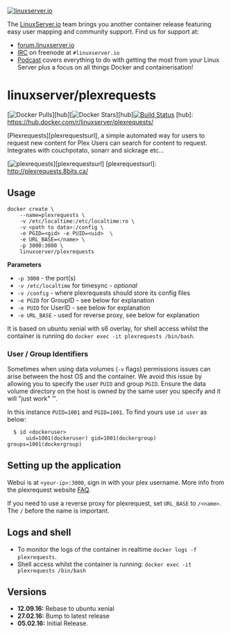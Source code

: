 [linuxserverurl]: https://linuxserver.io
[forumurl]: https://forum.linuxserver.io
[ircurl]: https://www.linuxserver.io/index.php/irc/
[podcasturl]: https://www.linuxserver.io/index.php/category/podcast/

[![linuxserver.io](https://www.linuxserver.io/wp-content/uploads/2015/06/linuxserver_medium.png)][linuxserverurl]

The [LinuxServer.io][linuxserverurl] team brings you another container release featuring easy user mapping and community support. Find us for support at:
* [forum.linuxserver.io][forumurl]
* [IRC][ircurl] on freenode at `#linuxserver.io`
* [Podcast][podcasturl] covers everything to do with getting the most from your Linux Server plus a focus on all things Docker and containerisation!

# linuxserver/plexrequests
[![Docker Pulls](https://img.shields.io/docker/pulls/linuxserver/plexrequests.svg)][hub][![Docker Stars](https://img.shields.io/docker/stars/linuxserver/plexrequests.svg)][hub][![Build Status](http://jenkins.linuxserver.io:8080/buildStatus/icon?job=Dockers/LinuxServer.io/linuxserver-plexrequests)](http://jenkins.linuxserver.io:8080/job/Dockers/job/LinuxServer.io/job/linuxserver-plexrequests/)
[hub]: https://hub.docker.com/r/linuxserver/plexrequests/

[Plexrequests][plexrequestsurl], a simple automated way for users to request new content for Plex Users can search for content to request. Integrates with couchpotato, sonarr and sickrage etc...

[![plexrequests](https://raw.githubusercontent.com/linuxserver/beta-templates/master/lsiodev/img/plexrequests-banner.png)][plexrequestsurl]
[plexrequestsurl]: http://plexrequests.8bits.ca/

## Usage

```
docker create \
    --name=plexrequests \
    -v /etc/localtime:/etc/localtime:ro \
    -v <path to data>:/config \
    -e PGID=<gid> -e PUID=<uid>  \
    -e URL_BASE=</name> \
    -p 3000:3000 \
    linuxserver/plexrequests
```

**Parameters**

* `-p 3000` - the port(s)
* `-v /etc/localtime` for timesync - *optional*
* `-v /config` - where plexrequests should store its config files
* `-e PGID` for GroupID - see below for explanation
* `-e PUID` for UserID - see below for explanation
* `-e URL_BASE` - used for reverse proxy, see below for explanation

It is based on ubuntu xenial with s6 overlay, for shell access whilst the container is running do `docker exec -it plexrequests /bin/bash`.

### User / Group Identifiers

Sometimes when using data volumes (`-v` flags) permissions issues can arise between the host OS and the container. We avoid this issue by allowing you to specify the user `PUID` and group `PGID`. Ensure the data volume directory on the host is owned by the same user you specify and it will "just work" ™.

In this instance `PUID=1001` and `PGID=1001`. To find yours use `id user` as below:

```
  $ id <dockeruser>
      uid=1001(dockeruser) gid=1001(dockergroup) groups=1001(dockergroup)
```

## Setting up the application

Webui is at `<your-ip>:3000`, sign in with your plex username. More info from the plexrequest website [FAQ](http://plexrequests.8bits.ca/faq/).

If you need to use a reverse proxy for plexrequest, set `URL_BASE` to `/<name>`. The `/` before the name is important.

## Logs and shell
* To monitor the logs of the container in realtime `docker logs -f plexrequests`.
* Shell access whilst the container is running: `docker exec -it plexrequests /bin/bash`

## Versions

+ **12.09.16:** Rebase to ubuntu xenial
+ **27.02.16:** Bump to latest release
+ **05.02.16:** Initial Release.
